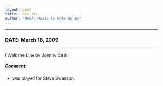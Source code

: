 ```yaml
---
layout: post
title:  STS-119
author: "NASA: Music to Wake Up By"
---
```


----
### DATE: March 18, 2009
----
I Walk the Line by Johnny Cash

##### Comment:
* was played for Steve Swanson.
